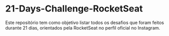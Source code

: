 # 21-Days-Challenge-RocketSeat
Este repositório tem como objetivo listar todos os desafios que foram feitos durante 21 dias, orientados pela RocketSeat no perfil oficial no Instagram.
